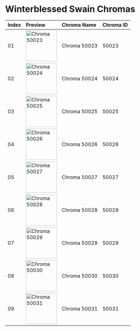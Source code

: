 # Winterblessed Swain Chromas

| Index | Preview | Chroma Name | Chroma ID |
|:---|:---|:---|:---|
| 01 | <img src='https://raw.communitydragon.org/latest/plugins/rcp-be-lol-game-data/global/default/v1/champion-chroma-images/50/50023.png' alt='Chroma 50023' width='100'> | Chroma 50023 | 50023 |
| 02 | <img src='https://raw.communitydragon.org/latest/plugins/rcp-be-lol-game-data/global/default/v1/champion-chroma-images/50/50024.png' alt='Chroma 50024' width='100'> | Chroma 50024 | 50024 |
| 03 | <img src='https://raw.communitydragon.org/latest/plugins/rcp-be-lol-game-data/global/default/v1/champion-chroma-images/50/50025.png' alt='Chroma 50025' width='100'> | Chroma 50025 | 50025 |
| 04 | <img src='https://raw.communitydragon.org/latest/plugins/rcp-be-lol-game-data/global/default/v1/champion-chroma-images/50/50026.png' alt='Chroma 50026' width='100'> | Chroma 50026 | 50026 |
| 05 | <img src='https://raw.communitydragon.org/latest/plugins/rcp-be-lol-game-data/global/default/v1/champion-chroma-images/50/50027.png' alt='Chroma 50027' width='100'> | Chroma 50027 | 50027 |
| 06 | <img src='https://raw.communitydragon.org/latest/plugins/rcp-be-lol-game-data/global/default/v1/champion-chroma-images/50/50028.png' alt='Chroma 50028' width='100'> | Chroma 50028 | 50028 |
| 07 | <img src='https://raw.communitydragon.org/latest/plugins/rcp-be-lol-game-data/global/default/v1/champion-chroma-images/50/50029.png' alt='Chroma 50029' width='100'> | Chroma 50029 | 50029 |
| 08 | <img src='https://raw.communitydragon.org/latest/plugins/rcp-be-lol-game-data/global/default/v1/champion-chroma-images/50/50030.png' alt='Chroma 50030' width='100'> | Chroma 50030 | 50030 |
| 09 | <img src='https://raw.communitydragon.org/latest/plugins/rcp-be-lol-game-data/global/default/v1/champion-chroma-images/50/50031.png' alt='Chroma 50031' width='100'> | Chroma 50031 | 50031 |
